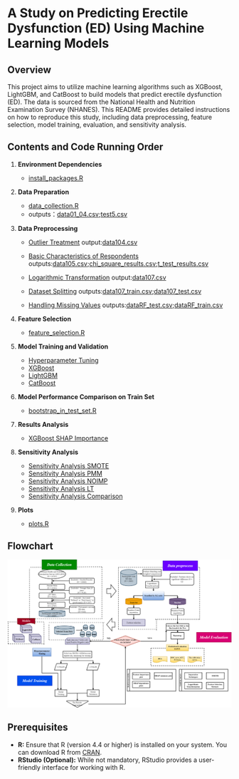 # A Study on Predicting Erectile Dysfunction (ED) Using Machine Learning Models

## Overview

This project aims to utilize machine learning algorithms such as XGBoost, LightGBM, and CatBoost to build models that predict erectile dysfunction (ED). The data is sourced from the National Health and Nutrition Examination Survey (NHANES). This README provides detailed instructions on how to reproduce this study, including data preprocessing, feature selection, model training, evaluation, and sensitivity analysis.

## Contents and Code Running Order

1. **Environment Dependencies**  
   - [install_packages.R](scripts/install_packages.R)

2. **Data Preparation**  
   - [data_collection.R](scripts/data_collection.R)
   - outputs：[data01_04.csv](https://github.com/Aquapop/ML_ED/blob/main/Data/output/data01_04.csv);[test5.csv](https://github.com/Aquapop/ML_ED/blob/main/Data/output/test5.csv)

3. **Data Preprocessing**
   - [Outlier Treatment](scripts/outlier_analysis.R) output:[data104.csv](https://github.com/Aquapop/ML_ED/blob/main/Data/output/data104.csv)
     
   - [Basic Characteristics of Respondents](scripts/univariate_analysis_and_logarithmic_transformation.R) outputs:[data105.csv](https://github.com/Aquapop/ML_ED/blob/main/Data/output/data105.csv);[chi_square_results.csv](https://github.com/Aquapop/ML_ED/blob/main/Data/output/chi_square_results.csv);[t_test_results.csv](https://github.com/Aquapop/ML_ED/blob/main/Data/output/t_test_results.csv)
     
   - [Logarithmic Transformation](scripts/univariate_analysis_and_logarithmic_transformation.R) output:[data107.csv](https://github.com/Aquapop/ML_ED/blob/main/Data/output/data107.csv)
     
   - [Dataset Splitting](scripts/data_split_randomforest_imputation.R) outputs:[data107_train.csv](https://github.com/Aquapop/ML_ED/blob/main/Data/output/data107_train.csv);[data107_test.csv](https://github.com/Aquapop/ML_ED/blob/main/Data/output/data107_test.csv)
     
   - [Handling Missing Values](scripts/data_split_randomforest_imputation.R) outputs:[dataRF_test.csv](https://github.com/Aquapop/ML_ED/blob/main/Data/output/dataRF_test.csv);[dataRF_train.csv](https://github.com/Aquapop/ML_ED/blob/main/Data/output/dataRF_train.csv)

4. **Feature Selection**
   - [feature_selection.R](scripts/feature_selection.R)

5. **Model Training and Validation**
   - [Hyperparameter Tuning](scripts/hyperparameter_tuning.R)
   - [XGBoost](scripts/xgboost_model_training.R)
   - [LightGBM](scripts/lightgbm_model_training.R)
   - [CatBoost](scripts/CatBoost_model_training.R)

6. **Model Performance Comparison on Train Set**
   - [bootstrap_in_test_set.R](scripts/bootstrap_in_test_set.R)

7. **Results Analysis**
   - [XGBoost SHAP Importance](scripts/XGBoost_SHAP_importance.R)

8. **Sensitivity Analysis**
   - [Sensitivity Analysis SMOTE](scripts/Sensitivity_analysis/Sensitivity_Analysis_SMOTE.R)
   - [Sensitivity Analysis PMM](scripts/Sensitivity_analysis/Sensitivity_Analysis_PMM.R)
   - [Sensitivity Analysis NOIMP](scripts/Sensitivity_analysis/Sensitivity_Analysis_NOIMP.R)
   - [Sensitivity Analysis LT](scripts/Sensitivity_analysis/Sensitivity_Analysis_LT.R)
   - [Sensitivity Analysis Comparison](scripts/Sensitivity_analysis/Sensitivity_Analysis_Comparison.R)

8. **Plots**
   - [plots.R](scripts/plot.R)

## Flowchart
![image](https://github.com/Aquapop/ML_ED/blob/main/flowchart/Figure%201.png)




## Prerequisites

- **R:** Ensure that R (version 4.4 or higher) is installed on your system. You can download R from [CRAN](https://cran.r-project.org/).
- **RStudio (Optional):** While not mandatory, RStudio provides a user-friendly interface for working with R.

